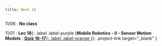```yaml
---
title: Week 10
---
```


11/06
: **No class**

11/01
: **Lec 18**{: .label .label-purple }**Mobile Robotics - II - Sensor Motion Models**
: [**Quiz 16-17**{: .label .label-orange }](https://www.gradescope.com/courses/611231){: .project-link target="_blank" }


<!-- 11/06
: **No class**

11/01
: **Lec 18**{: .label .label-purple }[**Mobile Robotics - II - Sensor Motion Models**](/CSCI5551-Fall23-S2/assets/slides/lec18_mobile_robotics_2_sensor_motion_models.pdf){: target="_blank" }
: [**Quiz 16-17**{: .label .label-orange }](https://www.gradescope.com/courses/611231){: .project-link target="_blank" } -->
